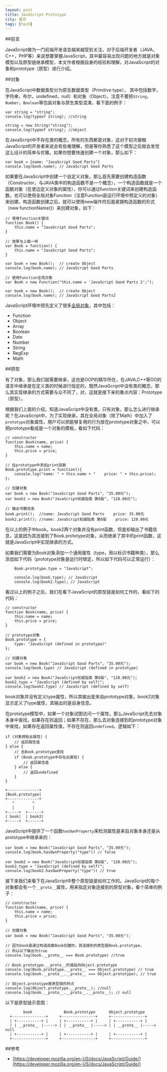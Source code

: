 ```yaml
---
layout: post
title: JavaScript Prototype
city: 南京
tags: [tech]
---
```


##前言

JavaScript做为一门前端开发语言越来越受到关注，对于后端开发者（JAVA，C++，PHP等）来说想要掌握JavaScript，其中最容易出现问题的地方就是对象模型以及原型链继承模型，本文作者根据自身的经验和理解，对JavaScript的对象和prototype（原型）进行介绍。

##对象

在JavaScript中数据类型分为原生数据类型（Primitive type）， 其中包括数字，字符串，布尔，undefined，null）和对象（Object）。注意不要把`String`，`Number`，`Boolean`等包装对象与原生类型混淆，看下面的例子：

	var string = "string";
	console.log(typeof string); //string

	string = new String("string");
	console.log(typeof string); //object


在JavaScript中不存在类的概念，所有的东西都是对象，这对于初次接触JavaScript的开发者来说会有些难理解，但是等你熟悉了这个模型之后就会发觉这么设计的简单与优雅。如果你想要快速创建一个对象，那么如下：

	var book = {name: "JavaScript Good Parts"}
	console.log(book.name); // JavaScript Good Parts


如果要在JavaScript中创建一个自定义对象，那么首先需要创建构造函数（Constructor，与JAVA类中的构造函数不是一个概念），一个构造函数就是一个函数对象（在里边定义对象的属性），你可以通过function关键词来创建构造函数，也可以使用全局对象Function（注意Function是运行环境中预定义的对象）来创建。构造函数创建之后，就可以使用new操作符后面紧跟构造函数的形式（new functionName()）来创建对象，如下：

	// 使用function关键词
	function Book() {
		this.name = "JavaScript Good Parts";
	}

	// 效果与上面一样
	var Book = function() {
		this.name = "JavaScript Good Parts";
	}

	var book = new Book();  // create Object
	console.log(book.name); // JavaScript Good Parts

	// 使用Function全局对象
	var Book = new Function("this.name = 'JavaScript Good Parts 2';");

	var book = new Book();  // create Object
	console.log(book.name); // JavaScript Good Parts2

JavaScript环境中预先定义了很多[全局对象][1]，其中包括：

* Function
* Object
* Array
* Boolean
* Date
* Number
* String
* RegExp
* Math

##原型

有了对象，那么我们就需要继承，这也是OOP的精华所在，在JAVA,C++等OO的语言中继承是在定义类的时候进行指定的，既然JavaScript中没有类的概念，那么其实现继承的方式需要与众不同了，对，这就是接下来的重点内容：Prototype（原型）。

根据我们上面的介绍，知道JavaScript中没有类，只有对象，那么怎么进行继承呢？在JavaScript中，为了实现继承，其在全局对象（除了Math）中加入了`prototype`对象属性，用户可以把能够复用的行为放在prototype对象之中，可以把prototype看成是一个对象的模板，看如下代码：

```
// constructor
function Book(name, price) {
	this.name = name;
	this.price = price;
}

// 在prototype中添加print函数
Book.prototype.print = function(){
	console.log("name: " + this.name + "    price: " + this.price);
};

// 创建对象
var book = new Book("JavaScript Good Parts", "35.00元");
var book2 = new Book("JavaScript权威指南 第6版", "128.00元");

// 输出书籍信息
book.print();  //name: JavaScript Good Parts    price: 35.00元
book2.print(); //name: JavaScript权威指南 第6版    price: 128.00元
```

在以上的例子中book，book2两个对象并没有print函数，但是却输出了书籍信息，这是因为其连接到了Book.prototype对象，从而继承了其中的print函数，这就是JavaScript中实现继承的方式。

如果我们需要为Book对象添加一个通用属性（type，用以标识书籍种类），那么添加如下代码（prototype对象是运行时绑定，所以如下代码可以正常运行）：

```
	Book.prototype.type = "JavaScript";

	console.log(book.type); // JavaScript
	console.log(book2.type); // JavaScript
```

看过以上的例子之后，我们在看下JavaScript的原型链是如何工作的，看如下的代码：

```
// constructor
function Book(name, price) {
	this.name = name;
	this.price = price;
}

// prototype对象
Book.prototype = {
	type: "JavaScript (defined in prototype)"
};

// 创建对象
var book = new Book("JavaScript Good Parts", "35.00元");
console.log(book.type) // JavaScript (defined in prototype)

var book2 = new Book("JavaScript权威指南 第6版", "128.00元");
book2.type = "JavaScript (defined by self)";
console.log(book2.type) // JavaScript (defined by self)
```

book对象并没有定义type属性，所以其输出是来自prototype对象，book2对象显示定义了type属性，其输出的是自身信息。

在prototype模型中，如果一个对象试图访问一个属性，那么JavaScript先去对象本身中查找，如果存在则返回；如果不存在，那么去对象连接到的prototype对象中查找，如果存在返回属性值，不存在则返回`undefined`。逻辑如下：

```
if (对象拥有此属性) {
	// 返回属性值
} else {
	// 去Book.prototype查找
	if (Book.prototype中存在此属性) {
		// 返回属性值
	} else {
		// 返回undefined
	}
}

+--------------+
|Book.prototype|
+--------------+
   ^        ^
   |        |
+-----+  +------+
| book|  | book2|
+-----+  +------+
```

JavaScript中提供了一个函数`hasOwnProperty`来检测属性是来自对象本身还是从prototype中继承来的：

```
var book = new Book("JavaScript Good Parts", "35.00元");
console.log(book.hasOwnProperty("type")) // false

var book2 = new Book("JavaScript权威指南 第6版", "128.00元");
book2.type = "JavaScript (defined by self)";
console.log(book2.hasOwnProperty("type")) // true
```

接下来我们来看下在JavaScript中整个原型链是如何工作的。JavaScript的每个对象都会有一个`__proto__`属性，用来指定对象连接到的原型对象，看个简单的例子：

```
// constructor
function Book(name, price) {
	this.name = name;
	this.price = price;
}

// 创建对象
var book = new Book("JavaScript Good Parts", "35.00元");

// 因为book是通过构造函数Book创建的，其连接到的原型是Book.prototype，
// 所以以下输出为true
console.log(book.__proto__ === Book.prototype) //true

// Book.prototype.__proto__的值指向Object.prototype
console.log(Book.prototype.__proto__ === Object.prototype) // true
console.log(book.__proto__.__proto__ === Object.prototype); // true

// Object.prototype是原型链的终点
console.log(Object.prototype.__proto__); //null
console.log(book.__proto__.__proto__.__proto__); // null
```

以下是原型链示意图：

```
        book              Book.prototype      Object.prototype
  +---------------+	    +---------------+     +---------------+
  |	+-----------+ |     | +-----------+ |     | +-----------+ |
  |	| __proto__ |-----> | | __proto__ |-----> | | __proto__ |-----> null
  |	+-----------+ |     | +-----------+ |     | +-----------+ |
  +---------------+     +---------------+     +---------------+
```

##参考
* [https://developer.mozilla.org/en-US/docs/JavaScript/Guide/](https://developer.mozilla.org/en-US/docs/JavaScript/Guide/)

[1]: https://developer.mozilla.org/en-US/docs/JavaScript/Guide/Predefined_Core_Objects
